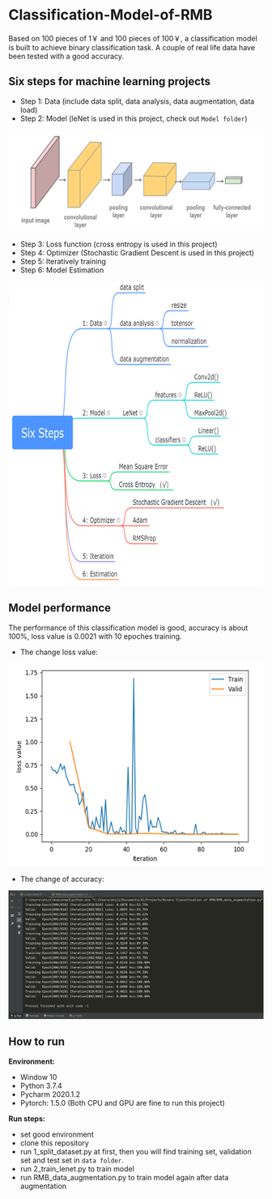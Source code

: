 # Classification-Model-of-RMB
Based on 100 pieces of 1￥ and 100 pieces of 100￥, a classification model is built to achieve binary classification task. A couple of real life data have been tested with a good accuracy.

## Six steps for machine learning projects
- Step 1: Data (include data split, data analysis, data augmentation, data load)
- Step 2: Model (leNet is used in this project, check out `Model folder`)

<div align="center">
<img src="https://github.com/JimengShi/Classification-Model-of-RMB/blob/master/images/model.png" height="200px" alt="Model" >
</div>

- Step 3: Loss function (cross entropy is used in this project)
- Step 4: Optimizer (Stochastic Gradient Descent is used in this project)
- Step 5: Iteratively training
- Step 6: Model Estimation

<div align="center">
<img src="https://github.com/JimengShi/Classification-Model-of-RMB/blob/master/images/Six%20steps.png" height="600px" alt="Steps" >
</div>

## Model performance
The performance of this classification model is good, accuracy is about 100%, loss value is 0.0021 with 10 epoches training.

- The change loss value:
<div align="center">
<img src="https://github.com/JimengShi/Classification-Model-of-RMB/blob/master/images/loss%20function.png" height="400px" alt="Loss" >
</div>

- The change of accuracy:
<div align="center">
<img src="https://github.com/JimengShi/Classification-Model-of-RMB/blob/master/images/accuracy.png" width="800px" alt="Accuracy" >
</div>

## How to run
**Environment:**
- Window 10
- Python 3.7.4
- Pycharm 2020.1.2
- Pytorch: 1.5.0 (Both CPU and GPU are fine to run this project)

**Run steps:**
- set good environment
- clone this repository
- run 1_split_dataset.py at first, then you will find training set, validation set and test set in `data folder`.
- run 2_train_lenet.py to train model
- run RMB_data_augmentation.py to train model again after data augmentation
